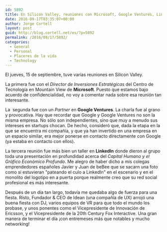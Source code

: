 ```yaml
---
id: 5892
title: En Silicon Valley, reuniones con Microsoft, Google Ventures, LinkedIn, y una fiesta en Idean
date: 2016-09-17T03:35:07+00:00
author: Jorge Cortell
layout: post
guid: http://blog.cortell.net/es/?p=5892
permalink: /2016/09/17/5892/
categories:
  - General
  - Personal
  - Placeres de la vida
  - Technology
---
```

El jueves, 15 de septiembre, tuve varias reuniones en Silicon Valley.

La primera fue con el _Director de Inversiones Estratégicas_ del Centro de Tecnología en Mountain View de **Microsoft**. Puesto que estamos bajo acuerdo de confidencialidad, no voy a comentar nada sobre esa reunión tan interesante.

La  segunda fue con un _Partner_ en **Google Ventures**. La charla fue al grano y provocativa. Hay que recordar que Google y Google Ventures no son la misma empresa. No sólo son independientes, sino que muy a menudo sus intereses en startups chocan. De hecho, consideró que, dada la etapa en la que se encuentra mi compañía, y que ya han invertido en una empresa en un espacio similar, era mejor ponerse en contacto directamente con Google (ya estaba en contacto con ellos).

La tercera reunión fue más bien un taller en **LinkedIn** donde dieron al grupo toda una presentación en profundidad acerca del _Capital Humano y el Gráfico Económico Profundo_. Me alegro de haber dicho a mis colegas emprendedores españoles Javier y Juan de beBee que se sacarn una foto como si estuvieran "pateando el culo a LinkedIn" en el escenario y en el monolito del logotipo en a puerta porque realmente creo que su red social profesional es más interesante.

Después de un día tan largo, todavía me quedaba algo de fuerza para una fiesta. Risto, Fundador & CEO de Idean (una compañía de UX) arrojó una buena fiesta con DJ, varios equipos de VR para que todo el mundo los probase, y unos ponentes como el Vicepresidente de Innovación de Ericsson, y el Vicepresidente de la 20th Century Fox Interactive. Una gran manera de terminar el día ¡con entremeses más que notables y mucho networking!